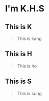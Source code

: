 
I'm K.H.S
=============
## This is K
> This is kang
## This is H
>This is ho
## This is S
>This is sung
